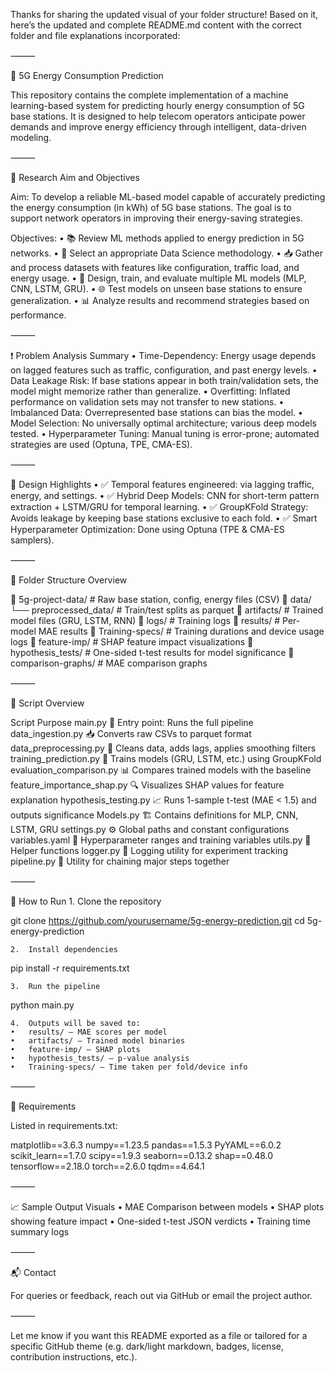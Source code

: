 Thanks for sharing the updated visual of your folder structure! Based on it, here’s the updated and complete README.md content with the correct folder and file explanations incorporated:

⸻

📡 5G Energy Consumption Prediction

This repository contains the complete implementation of a machine learning-based system for predicting hourly energy consumption of 5G base stations. It is designed to help telecom operators anticipate power demands and improve energy efficiency through intelligent, data-driven modeling.

⸻

🎯 Research Aim and Objectives

Aim:
To develop a reliable ML-based model capable of accurately predicting the energy consumption (in kWh) of 5G base stations. The goal is to support network operators in improving their energy-saving strategies.

Objectives:
	•	📚 Review ML methods applied to energy prediction in 5G networks.
	•	🧪 Select an appropriate Data Science methodology.
	•	📥 Gather and process datasets with features like configuration, traffic load, and energy usage.
	•	🧠 Design, train, and evaluate multiple ML models (MLP, CNN, LSTM, GRU).
	•	🌐 Test models on unseen base stations to ensure generalization.
	•	📊 Analyze results and recommend strategies based on performance.

⸻

❗ Problem Analysis Summary
	•	Time-Dependency: Energy usage depends on lagged features such as traffic, configuration, and past energy levels.
	•	Data Leakage Risk: If base stations appear in both train/validation sets, the model might memorize rather than generalize.
	•	Overfitting: Inflated performance on validation sets may not transfer to new stations.
	•	Imbalanced Data: Overrepresented base stations can bias the model.
	•	Model Selection: No universally optimal architecture; various deep models tested.
	•	Hyperparameter Tuning: Manual tuning is error-prone; automated strategies are used (Optuna, TPE, CMA-ES).

⸻

🧠 Design Highlights
	•	✅ Temporal features engineered: via lagging traffic, energy, and settings.
	•	✅ Hybrid Deep Models: CNN for short-term pattern extraction + LSTM/GRU for temporal learning.
	•	✅ GroupKFold Strategy: Avoids leakage by keeping base stations exclusive to each fold.
	•	✅ Smart Hyperparameter Optimization: Done using Optuna (TPE & CMA-ES samplers).

⸻

📂 Folder Structure Overview

📁 5g-project-data/       # Raw base station, config, energy files (CSV)
📁 data/
  └── preprocessed_data/ # Train/test splits as parquet
📁 artifacts/             # Trained model files (GRU, LSTM, RNN)
📁 logs/                  # Training logs
📁 results/               # Per-model MAE results
📁 Training-specs/        # Training durations and device usage logs
📁 feature-imp/           # SHAP feature impact visualizations
📁 hypothesis_tests/      # One-sided t-test results for model significance
📁 comparison-graphs/     # MAE comparison graphs


⸻

🧾 Script Overview

Script	Purpose
main.py	🚀 Entry point: Runs the full pipeline
data_ingestion.py	📥 Converts raw CSVs to parquet format
data_preprocessing.py	🧹 Cleans data, adds lags, applies smoothing filters
training_prediction.py	🧠 Trains models (GRU, LSTM, etc.) using GroupKFold
evaluation_comparison.py	📊 Compares trained models with the baseline
feature_importance_shap.py	🔍 Visualizes SHAP values for feature explanation
hypothesis_testing.py	📈 Runs 1-sample t-test (MAE < 1.5) and outputs significance
Models.py	🏗️ Contains definitions for MLP, CNN, LSTM, GRU
settings.py	⚙️ Global paths and constant configurations
variables.yaml	📑 Hyperparameter ranges and training variables
utils.py	🧰 Helper functions
logger.py	📝 Logging utility for experiment tracking
pipeline.py	🔄 Utility for chaining major steps together


⸻

🏁 How to Run
	1.	Clone the repository

git clone https://github.com/yourusername/5g-energy-prediction.git
cd 5g-energy-prediction


	2.	Install dependencies

pip install -r requirements.txt


	3.	Run the pipeline

python main.py


	4.	Outputs will be saved to:
	•	results/ – MAE scores per model
	•	artifacts/ – Trained model binaries
	•	feature-imp/ – SHAP plots
	•	hypothesis_tests/ – p-value analysis
	•	Training-specs/ – Time taken per fold/device info

⸻

🔬 Requirements

Listed in requirements.txt:

matplotlib==3.6.3
numpy==1.23.5
pandas==1.5.3
PyYAML==6.0.2
scikit_learn==1.7.0
scipy==1.9.3
seaborn==0.13.2
shap==0.48.0
tensorflow==2.18.0
torch==2.6.0
tqdm==4.64.1


⸻

📈 Sample Output Visuals
	•	MAE Comparison between models
	•	SHAP plots showing feature impact
	•	One-sided t-test JSON verdicts
	•	Training time summary logs

⸻

📬 Contact

For queries or feedback, reach out via GitHub or email the project author.

⸻

Let me know if you want this README exported as a file or tailored for a specific GitHub theme (e.g. dark/light markdown, badges, license, contribution instructions, etc.).
